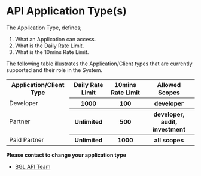 # API Application Type(s)

The Application Type, defines;

1. What an Application can access.
2. What is the Daily Rate Limit.
3. What is the 10mins Rate Limit.


The following table illustrates the Application/Client types that are currently supported and their role in the System.

<table>
    <tr>
        <th>Application/Client Type</th>
        <th>Daily Rate Limit</th>
        <th>10mins Rate Limit</th>
        <th>Allowed Scopes</th>
    </tr>
    <tr>
        <td>Developer</td>
        <th>1000</th>
        <th>100</th>
        <th>developer</th>
    </tr>
    <tr>
        <td>Partner</td>
        <th>Unlimited</th>
        <th>500</th>
        <th>developer, audit, investment</th>
    </tr>
    <tr>
        <td>Paid Partner</td>
        <th>Unlimited</th>
        <th>1000</th>
        <th>all scopes</th>
    </tr>
</table>

**Please contact to change your application type**
*  [BGL API Team](mailto:wtan@bglcorp.com.au)
